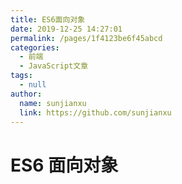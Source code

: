 ```yaml
---
title: ES6面向对象
date: 2019-12-25 14:27:01
permalink: /pages/1f4123be6f45abcd
categories:
  - 前端
  - JavaScript文章
tags:
  - null
author:
  name: sunjianxu
  link: https://github.com/sunjianxu
---
```


# ES6 面向对象
